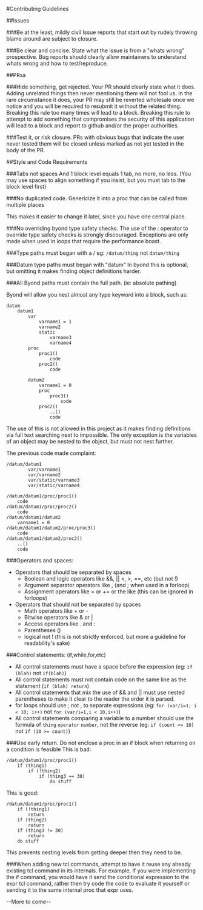 #Contributing Guidelines

##Issues

###Be at the least, mildly civil
Issue reports that start out by rudely throwing blame around are subject to closure.

###Be clear and concise.
State what the issue is from a "whats wrong" prospective.
Bug reports should clearly allow maintainers to understand whats wrong and how to test/reproduce.

##PRsa

###Hide something, get rejected.
Your PR should clearly state what it does. Adding unrelated things then never mentioning them will not fool us. In the rare circumstance it does, your PR may still be reverted wholesale once we notice and you will be required to resubmit it without the related thing.
Breaking this rule too many times will lead to a block.
Breaking this rule to attempt to add something that compromises the security of this application will lead to a block and report to github and/or the proper authorities.

###Test it, or risk closure.
PRs with obvious bugs that indicate the user never tested them will be closed unless marked as not yet tested in the body of the PR.

##Style and Code Requirements

###Tabs not spaces
And 1 block level equals 1 tab, no more, no less.
(You may use spaces to align something if you insist, but you must tab to the block level first)

###No duplicated code.
Genericize it into a proc that can be called from multiple places

This makes it easier to change it later, since you have one central place.

###No overriding byond type safety checks.
The use of the : operator to override type safety checks is strongly discouraged.
Exceptions are only made when used in loops that require the performance boast.

###Type paths must began with a /
eg: `/datum/thing` not `datum/thing`

###Datum type paths must began with "datum"
In byond this is optional, but omitting it makes finding object definitions harder.

###All Byond paths must contain the full path.
(ie: absolute pathing)

Byond will allow you nest almost any type keyword into a block, such as:

````
datum
	datum1
		var
			varname1 = 1
			varname2
			static
				varname3
				varname4
		proc
			proc1()
				code
			proc2()
				code
		
		datum2
			varname1 = 0
			proc
				proc3()
					code
			proc2()
				..()
				code
````

The use of this is not allowed in this project as it makes finding definitions via full text searching next to impossible. The only exception is the variables of an object may be nested to the object, but must not nest further.

The previous code made complaint:

````
/datum/datum1
		var/varname1
		var/varname2
		var/static/varname3
		var/static/varname4

/datum/datum1/proc/proc1()
	code
/datum/datum1/proc/proc2()
	code
/datum/datum1/datum2
	varname1 = 0
/datum/datum1/datum2/proc/proc3()
	code
/datum/datum1/datum2/proc2()
	..()
	code
````

###Operators and spaces:
* Operators that should be separated by spaces
	* Boolean and logic operators like &&, || <, >, ==, etc (but not !)
	* Argument separator operators like , (and ; when used in a forloop)
	* Assignment operators like = or += or the like (this can be ignored in forloops)
* Operators that should not be separated by spaces
	* Math operators like + or -
	* Bitwise operators like & or |
	* Access operators like . and :
	* Parentheses ()
	* logical not !
(this is not strictly enforced, but more a guideline for readability's sake)
	
###Control statements:
(if,while,for,etc)

* All control statements must have a space before the expression (eg: `if (blah)` not `if(blah)`)
* All control statements must not contain code on the same line as the statement (`if (blah) return`)
* All control statements that mix the use of && and || must use nested parentheses to make it clear to the reader the order it is parsed.
* for loops should use ; not , to separate expressions (eg: `for (var/i=1; i < 10; i++)` not `for (var/i=1,i < 10,i++)`)
* All control statements comparing a variable to a number should use the formula of `thing` `operator` `number`, not the reverse (eg: `if (count <= 10)` not `if (10 >= count)`)

###Use early return.
Do not enclose a proc in an if block when returning on a condition is feasible
This is bad:
````
/datum/datum1/proc/proc1()
	if (thing1)
		if (!thing2)
			if (thing3 == 30)
				do stuff
````
This is good:
````
/datum/datum1/proc/proc1()
	if (!thing1)
		return
	if (thing2)
		return
	if (thing3 != 30)
		return
	do stuff
````
This prevents nesting levels from getting deeper then they need to be.

###When adding new tcl commands, attempt to have it reuse any already existing tcl command in its internals.
For example, If you were implementing the if command, you would have it send the conditional expression to the expr tcl command, rather then try code the code to evaluate it yourself or sending it to the same internal proc that expr uses.


--More to come--
